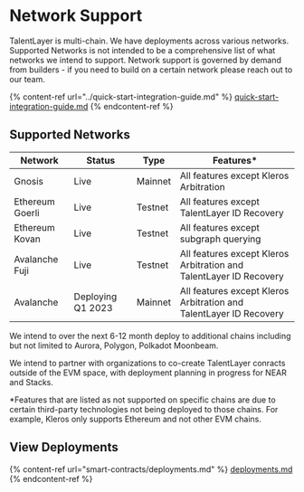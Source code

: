 # Network Support

TalentLayer is multi-chain. We have deployments across various networks. Supported Networks is not intended to be a comprehensive list of what networks we intend to support. Network support is governed by demand from builders - if you need to build on a certain network please reach out to our team.&#x20;

{% content-ref url="../quick-start-integration-guide.md" %}
[quick-start-integration-guide.md](../quick-start-integration-guide.md)
{% endcontent-ref %}

## Supported Networks&#x20;

| Network         | Status            | Type    | Features\*                                                          |
| --------------- | ----------------- | ------- | ------------------------------------------------------------------- |
| Gnosis          | Live              | Mainnet | All features except Kleros Arbitration                              |
| Ethereum Goerli | Live              | Testnet | All features except TalentLayer ID Recovery                         |
| Ethereum Kovan  | Live              | Testnet | All features except subgraph querying                               |
| Avalanche Fuji  | Live              | Testnet | All features except Kleros Arbitration and TalentLayer ID Recovery  |
| Avalanche       | Deploying Q1 2023 | Mainnet | All features except Kleros Arbitration and TalentLayer ID Recovery  |

We intend to over the next 6-12 month deploy to additional chains including but not limited to Aurora, Polygon, Polkadot Moonbeam.&#x20;

We intend to partner with organizations to co-create TalentLayer conracts outside of the EVM space, with deployment planning in progress for NEAR and Stacks.&#x20;

\*Features that are listed as not supported on specific chains are due to certain third-party technologies not being deployed to those chains. For example, Kleros only supports Ethereum and not other EVM chains.&#x20;

## View Deployments

{% content-ref url="smart-contracts/deployments.md" %}
[deployments.md](smart-contracts/deployments.md)
{% endcontent-ref %}
